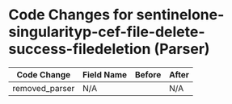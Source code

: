 # Code Changes for sentinelone-singularityp-cef-file-delete-success-filedeletion (Parser)

| Code Change | Field Name | Before | After |
|-------------|------------|--------|-------|
| removed_parser | N/A |  | N/A |